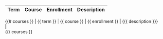 | Term | Course | Enrollment | Description |
|-------------|-----------|:------:|------------------------------------------|
{{# courses }}
| {{ term }} | {{ course }} | {{ enrollment }} | {{{ description }}} |  
{{/ courses }}

